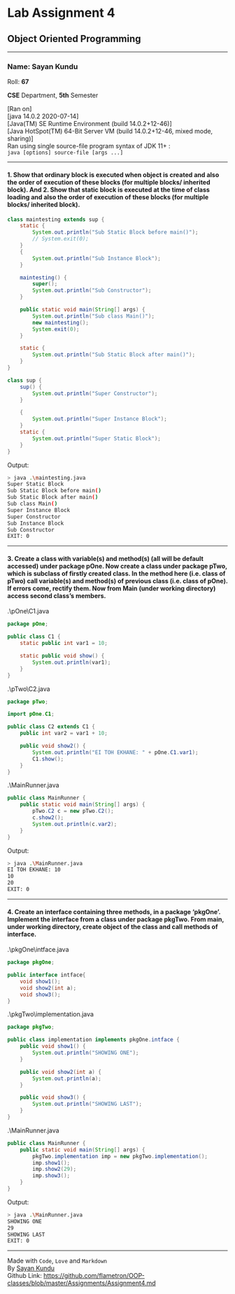 # Lab Assignment 4

## Object Oriented Programming

---

### **Name: Sayan Kundu**  

Roll: **67**  

**CSE** Department, **5th** Semester

[Ran on]  
[java 14.0.2 2020-07-14]  
[Java(TM) SE Runtime Environment (build 14.0.2+12-46)]  
[Java HotSpot(TM) 64-Bit Server VM (build 14.0.2+12-46, mixed mode, sharing)]  
Ran using single source-file program syntax of JDK 11+ :  
`java [options] source-file [args ...]`

---

#### **1. Show that ordinary block is executed when object is created and also the order of execution of these blocks (for multiple blocks/ inherited block). And 2. Show that static block is executed at the time of class loading and also the order of execution of these blocks (for multiple blocks/ inherited block).**

```java
class maintesting extends sup {
    static {
        System.out.println("Sub Static Block before main()");
        // System.exit(0);
    }
    {
        System.out.println("Sub Instance Block");
    }

    maintesting() {
        super();
        System.out.println("Sub Constructor");
    }

    public static void main(String[] args) {
        System.out.println("Sub class Main()");
        new maintesting();
        System.exit(0);
    }

    static {
        System.out.println("Sub Static Block after main()");
    }
}

class sup {
    sup() {
        System.out.println("Super Constructor");
    }

    {
        System.out.println("Super Instance Block");
    }
    static {
        System.out.println("Super Static Block");
    }
}
```

Output:  

```bash
> java .\maintesting.java 
Super Static Block
Sub Static Block before main()
Sub Static Block after main() 
Sub class Main()
Super Instance Block
Super Constructor
Sub Instance Block
Sub Constructor
EXIT: 0
```

---

#### **3. Create a class with variable(s) and method(s) (all will be default accessed) under package pOne. Now create a class under package pTwo, which is subclass of firstly created class. In the method here (i.e. class of pTwo) call variable(s) and method(s) of previous class (i.e. class of pOne). If errors come, rectify them. Now from Main (under working directory) access second class’s members.**

.\pOne\C1.java

```java
package pOne;

public class C1 {
    static public int var1 = 10;

    static public void show() {
        System.out.println(var1);
    }
}
```

.\pTwo\C2.java

```java
package pTwo;

import pOne.C1;

public class C2 extends C1 {
    public int var2 = var1 + 10;

    public void show2() {
        System.out.println("EI TOH EKHANE: " + pOne.C1.var1);
        C1.show();
    }
}
```

.\MainRunner.java

```java
public class MainRunner {
    public static void main(String[] args) {
        pTwo.C2 c = new pTwo.C2();
        c.show2();
        System.out.println(c.var2);
    }
}
```

Output:  

```bash
> java .\MainRunner.java
EI TOH EKHANE: 10
10
20
EXIT: 0
```

---

#### **4. Create an interface containing three methods, in a package ‘pkgOne’. Implement the interface from a class under package pkgTwo. From main, under working directory, create object of the class and call methods of interface.**

.\pkgOne\intface.java

```java
package pkgOne;

public interface intface{
    void show1();
    void show2(int a);
    void show3();
}
```

.\pkgTwo\implementation.java

```java
package pkgTwo;

public class implementation implements pkgOne.intface {
    public void show1() {
        System.out.println("SHOWING ONE");
    }

    public void show2(int a) {
        System.out.println(a);
    }

    public void show3() {
        System.out.println("SHOWING LAST");
    }
}
```

.\MainRunner.java

```java
public class MainRunner {
    public static void main(String[] args) {
        pkgTwo.implementation imp = new pkgTwo.implementation();
        imp.show1();
        imp.show2(29);
        imp.show3();
    }
}
```

Output:  

```bash
> java .\MainRunner.java
SHOWING ONE
29
SHOWING LAST
EXIT: 0
```

---

Made with `Code`, `Love` and `Markdown`  
By [Sayan Kundu](https://github.com/flametron/)  
Github Link: https://github.com/flametron/OOP-classes/blob/master/Assignments/Assignment4.md